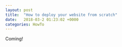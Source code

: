 ```yaml
---
layout: post
title:  "How to deploy your website from scratch"
date:   2018-03-2 01:23:02 +0000
categories: HowTo
---
```


Coming!



